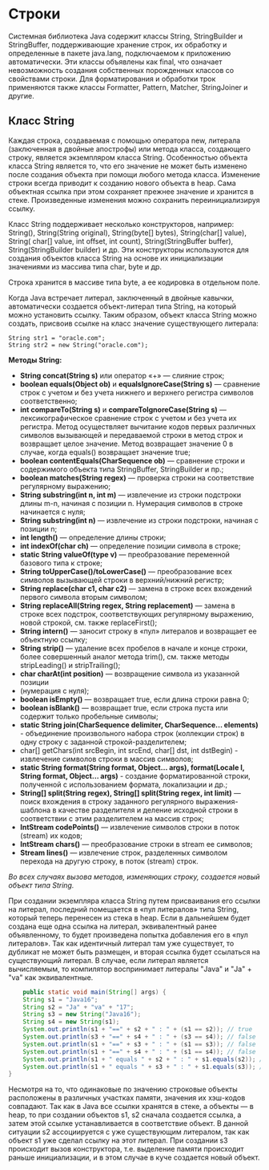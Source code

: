 # Строки

Системная библиотека Java содержит классы String, StringBuilder
и StringBuffer, поддерживающие хранение строк, их обработку и определенные
в пакете java.lang, подключаемом к приложению автоматически. Эти классы
объявлены как final, что означает невозможность создания собственных
порожденных классов со свойствами строки. Для форматирования и обработки
трок применяются также классы Formatter, Pattern, Matcher, StringJoiner и
другие.

## Класс String

Каждая строка, создаваемая с помощью оператора new, литерала (заключенная в
двойные апострофы) или метода класса, создающего строку, является экземпляром
класса String. Особенностью объекта класса String является то, что его значение
не может быть изменено после создания объекта при помощи любого метода класса.
Изменение строки всегда приводит к созданию нового объекта в heap. Сама
объектная ссылка при этом сохраняет прежнее значение и хранится в стеке.
Произведенные изменения можно сохранить переинициализируя ссылку.

Класс String поддерживает несколько конструкторов, например: String(),
String(String original), String(byte[] bytes), String(char[] value), String(
char[] value, int offset, int count), String(StringBuffer buffer),
String(StringBuilder builder) и др. Эти конструкторы используются для создания
объектов класса String на основе их инициализации значениями из массива типа
char, byte и др.

Cтрока хранится в массиве типа byte, а ее кодировка в отдельном поле.

Когда Java встречает литерал, заключенный в двойные кавычки, автоматически
создается объект-литерал типа String, на который можно установить
ссылку. Таким образом, объект класса String можно создать, присвоив ссылке
на класс значение существующего литерала:

    String str1 = "oracle.com";
    String str2 = new String("oracle.com");

**Методы String:**

- **String concat(String s)** или оператор «+» — слияние строк;
- **boolean equals(Object ob)** и **equalsIgnoreCase(String s)** — сравнение
  строк с учетом и без учета нижнего и верхнего регистра символов
  соответственно;
- **int compareTo(String s)** и **compareToIgnoreCase(String s)** —
  лексикографическое сравнение строк с учетом и без учета их регистра. Метод
  осуществляет вычитание кодов первых различных символов вызывающей и
  передаваемой строки в метод строк и возвращает целое значение. Метод
  возвращает значение 0 в случае, когда equals() возвращает значение true;
- **boolean contentEquals(CharSequence ob)** — сравнение строки и содержимого
  объекта типа StringBuffer, StringBuilder и пр.;
- **boolean matches(String regex)** — проверка строки на соответствие
  регулярному выражению;
- **String substring(int n, int m)** — извлечение из строки подстроки длины m-n,
  начиная с позиции n. Нумерация символов в строке начинается с нуля;
- **String substring(int n)** — извлечение из строки подстроки, начиная с
  позиции n;
- **int length()** — определение длины строки;
- **int indexOf(char ch)** — определение позиции символа в строке;
- **static String valueOf(type v)** — преобразование переменной базового типа к
  строке;
- **String toUpperCase()/toLowerCase()** — преобразование всех символов
  вызывающей строки в верхний/нижний регистр;
- **String replace(char с1, char с2)** — замена в строке всех вхождений первого
  символа вторым символом;
- **String replaceAll(String regex, String replacement)** — замена в строке всех
  подстрок, соответствующих регулярному выражению, новой строкой, см. также
  replaceFirst();
- **String intern()** — заносит строку в «пул» литералов и возвращает ее
  объектную ссылку;
- **String strip()** — удаление всех пробелов в начале и конце строки, более
  совершенный аналог метода trim(), см. также методы stripLeading() и
  stripTrailing();
- **char charAt(int position)** — возвращение символа из указанной позиции
- (нумерация с нуля);
- **boolean isEmpty()** — возвращает true, если длина строки равна 0;
- **boolean isBlank()** — возвращает true, если строка пуста или содержит только
  пробельные символы;
- **static String join(CharSequence delimiter, CharSequence... elements)** -
  объединение произвольного набора строк (коллекции строк) в одну строку с
  заданной строкой-разделителем;
- char[] getChars(int srcBegin, int srcEnd, char[] dst, int dstBegin) -
  извлечение символов строки в массив символов;
- **static String format(String format, Object… args), format(Locale l, String
  format, Object… args)** - создание форматированной строки, полученной с
  использованием формата, локализации и др.;
- **String[] split(String regex), String[] split(String regex, int limit)** —
  поиск вхождения в строку заданного регулярного выражения-шаблона в качестве
  разделителя и деление исходной строки в соответствии с этим разделителем на
  массив строк;
- **IntStream codePoints()** — извлечение символов строки в поток (stream) их
  кодов;
- **IntStream chars()** — преобразование строки в stream ее символов;
- **Stream<String> lines()** — извлечение строк, разделенных символом перехода
  на другую строку, в поток (stream) строк.

_Во всех случаях вызова методов, изменяющих строку, создается новый объект типа
String._

При создании экземпляра класса String путем присваивания его ссылки на
литерал, последний помещается в «пул литералов» типа String, который теперь
перенесен из стека в heap. Если в дальнейшем будет создана еще одна ссылка
на литерал, эквивалентный ранее объявленному, то будет произведена попытка
добавления его в «пул литералов». Так как идентичный литерал там уже
существует, то дубликат не может быть размещен, и вторая ссылка будет
ссылаться на существующий литерал. В случае, если литерал является вычисляемым,
то компилятор воспринимает литералы "Java" и "Ja" + "va" как эквивалентные.

```java
    public static void main(String[] args) {
    String s1 = "Java16";
    String s2 = "Ja" + "va" + "17";
    String s3 = new String("Java16");
    String s4 = new String(s1);
    System.out.println(s1 + "==" + s2 + " : " + (s1 == s2)); // true
    System.out.println(s3 + "==" + s4 + " : " + (s3 == s4)); // false
    System.out.println(s1 + "==" + s3 + " : " + (s1 == s3)); // false
    System.out.println(s1 + "==" + s4 + " : " + (s1 == s4)); // false
    System.out.println(s1 + " equals " + s2 + " : " + s1.equals(s2)); // true
    System.out.println(s1 + " equals " + s3 + " : " + s1.equals(s3)); // true
}
```

Несмотря на то, что одинаковые по значению строковые объекты расположены в
различных участках памяти, значения их хэш-кодов совпадают.
Так как в Java все ссылки хранятся в стеке, а объекты — в heap, то при создании
объектов s1, s2 сначала создается ссылка, а затем этой ссылке устанавливается в
соответствие объект. В данной ситуации s2 ассоциируется с уже существующим
литералом, так как объект s1 уже сделал ссылку на этот литерал. При создании s3
происходит вызов конструктора, т.е. выделение памяти происходит раньше
инициализации, и в этом случае в куче создается новый объект.

